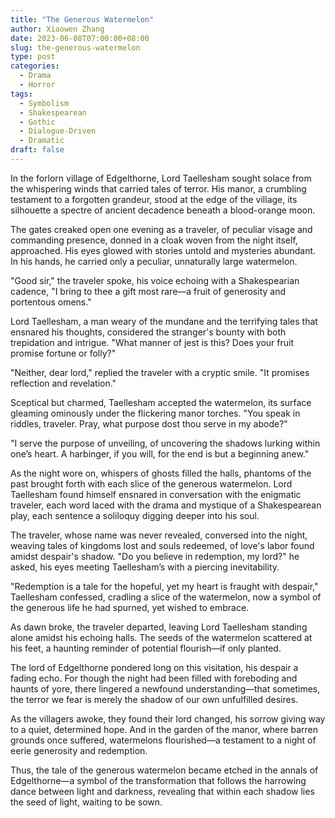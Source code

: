 ```yaml
---
title: "The Generous Watermelon"
author: Xiaowen Zhang
date: 2023-06-08T07:00:00+08:00
slug: the-generous-watermelon
type: post
categories:
  - Drama
  - Horror
tags:
  - Symbolism
  - Shakespearean
  - Gothic
  - Dialogue-Driven
  - Dramatic
draft: false
---
```


In the forlorn village of Edgelthorne, Lord Taellesham sought solace from the whispering winds that carried tales of terror. His manor, a crumbling testament to a forgotten grandeur, stood at the edge of the village, its silhouette a spectre of ancient decadence beneath a blood-orange moon. 

The gates creaked open one evening as a traveler, of peculiar visage and commanding presence, donned in a cloak woven from the night itself, approached. His eyes glowed with stories untold and mysteries abundant. In his hands, he carried only a peculiar, unnaturally large watermelon.

"Good sir," the traveler spoke, his voice echoing with a Shakespearian cadence, "I bring to thee a gift most rare—a fruit of generosity and portentous omens."

Lord Taellesham, a man weary of the mundane and the terrifying tales that ensnared his thoughts, considered the stranger's bounty with both trepidation and intrigue. "What manner of jest is this? Does your fruit promise fortune or folly?"

"Neither, dear lord," replied the traveler with a cryptic smile. "It promises reflection and revelation."

Sceptical but charmed, Taellesham accepted the watermelon, its surface gleaming ominously under the flickering manor torches. "You speak in riddles, traveler. Pray, what purpose dost thou serve in my abode?"

"I serve the purpose of unveiling, of uncovering the shadows lurking within one’s heart. A harbinger, if you will, for the end is but a beginning anew."

As the night wore on, whispers of ghosts filled the halls, phantoms of the past brought forth with each slice of the generous watermelon. Lord Taellesham found himself ensnared in conversation with the enigmatic traveler, each word laced with the drama and mystique of a Shakespearean play, each sentence a soliloquy digging deeper into his soul.

The traveler, whose name was never revealed, conversed into the night, weaving tales of kingdoms lost and souls redeemed, of love's labor found amidst despair's shadow. "Do you believe in redemption, my lord?" he asked, his eyes meeting Taellesham’s with a piercing inevitability.

"Redemption is a tale for the hopeful, yet my heart is fraught with despair," Taellesham confessed, cradling a slice of the watermelon, now a symbol of the generous life he had spurned, yet wished to embrace.

As dawn broke, the traveler departed, leaving Lord Taellesham standing alone amidst his echoing halls. The seeds of the watermelon scattered at his feet, a haunting reminder of potential flourish—if only planted.

The lord of Edgelthorne pondered long on this visitation, his despair a fading echo. For though the night had been filled with foreboding and haunts of yore, there lingered a newfound understanding—that sometimes, the terror we fear is merely the shadow of our own unfulfilled desires.

As the villagers awoke, they found their lord changed, his sorrow giving way to a quiet, determined hope. And in the garden of the manor, where barren grounds once suffered, watermelons flourished—a testament to a night of eerie generosity and redemption.

Thus, the tale of the generous watermelon became etched in the annals of Edgelthorne—a symbol of the transformation that follows the harrowing dance between light and darkness, revealing that within each shadow lies the seed of light, waiting to be sown.